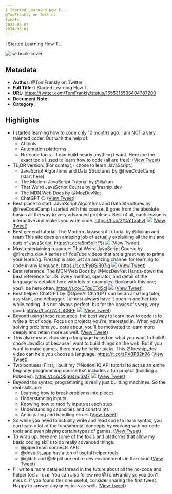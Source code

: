 ```yaml
---
I Started Learning How T...
@TomFrankly on Twitter
tweets
2023-05-07
2024-05-01
---
```

I Started Learning How T...

![rw-book-cover](https://pbs.twimg.com/profile_images/1011750442135678976/pjQtLPdD.jpg)

## Metadata
- **Author:** @TomFrankly on Twitter
- **Full Title:** I Started Learning How T...
- **URL:** https://twitter.com/TomFrankly/status/1655315536404787200
- **Document Note:** 
- **Category:**

## Highlights
- I started learning how to code only 10 months ago.
  I am NOT a very talented coder. But with the help of:
  - AI tools
  - Automation platforms
  - No-code tools
  ...I can build nearly anything I want.
  Here are the exact tools I used to learn how to code (all are free): ([View Tweet](https://twitter.com/TomFrankly/status/1655315536404787200))
- TL;DR version:
  (For context, I chose to learn JavaScript.)
  - JavaScript Algorithms and Data Structures by @freeCodeCamp (start here)
  - The Modern JavaScript Tutorial by @iliakan 
  - That Weird JavaScript Course by @fireship_dev 
  - The MDN Web Docs by @MozDevNet
  - ChatGPT 😉 ([View Tweet](https://twitter.com/TomFrankly/status/1655315538921365507))
- Best place to start:
  JavaScript Algorithms and Data Structures by @freeCodeCamp 
  I started with this course. It goes from the absolute basics all the way to very advanced problems.
  Best of all, each lesson is interactive and makes you write code.
  https://t.co/3Y4YTxahvt 
  ![](https://pbs.twimg.com/media/FvjcuD8XgAAHh5e.jpg) ([View Tweet](https://twitter.com/TomFrankly/status/1655315551206490115))
- Best general tutorial:
  The Modern Javascript Tutorial by @iliakan and team
  This site does an amazing job of actually explaining all the ins and outs of JavaScript.
  https://t.co/a5m5olhF5j 
  ![](https://pbs.twimg.com/media/FvjcuiqWwAASRxh.jpg) ([View Tweet](https://twitter.com/TomFrankly/status/1655315559368757248))
- Most entertaining resource:
  That Weird JavaScript Course by @fireship_dev
  A series of YouTube videos that are a great way to prime your learning.
  Fireship is also just an amazing channel for learning to code in any language.
  https://t.co/PyBSiR07iq 
  ![](https://pbs.twimg.com/media/FvjcvYeWIAAeHTP.jpg) ([View Tweet](https://twitter.com/TomFrankly/status/1655315574799335425))
- Best reference:
  The MDN Web Docs by @MozDevNet
  Hands-down the best reference for JS. Every method, operator, and detail of the language is detailed here with lots of examples.
  Bookmark this one; you'll be here often.
  https://t.co/CTguETdScl 
  ![](https://pbs.twimg.com/media/Fvjcv8DWwAUR5JM.jpg) ([View Tweet](https://twitter.com/TomFrankly/status/1655315583460679685))
- Best helper:
  ChatGPT by @OpenAI
  ChatGPT can be an amazing tutor, assistant, and debugger.
  I almost always have it open in another tab while coding.
  It's not always perfect, but for the basics it's very, very good.
  https://t.co/2Ai1LjCBPF 
  ![](https://pbs.twimg.com/media/FvjcwrrWwAEFtA5.jpg) ([View Tweet](https://twitter.com/TomFrankly/status/1655315596207112194))
- Beyond using these resources, the best way to learn how to code is to write a lot of code.
  Focus on projects you're interested in.
  When you're solving problems you care about, you'll be motivated to learn more deeply and retain more as well. ([View Tweet](https://twitter.com/TomFrankly/status/1655315598920876038))
- This also means choosing a language based on what you want to build!
  I chose JavaScript because I want to build things on the web.
  But if you want to make games, there may be better picks.
  This @fireship_dev video can help you choose a language:
  https://t.co/zPXBP82h96 ([View Tweet](https://twitter.com/TomFrankly/status/1655315601156370432))
- Two bonuses:
  First, I built my @NotionHQ API tutorial to act as an entire beginner programming course that includes a fun project (building a Pokédex).
  https://t.co/O5g64ngSM7 
  ![](https://pbs.twimg.com/media/FvjcxcdXoAEd5v_.jpg) ([View Tweet](https://twitter.com/TomFrankly/status/1655315610417639424))
- Beyond the syntax, programming is really just building machines.
  So the real skills are:
  - Learning how to break problems into pieces
  - Understanding inputs
  - Knowing how to modify inputs at each step
  - Understanding capacities and constraints
  - Anticipating and handling errors ([View Tweet](https://twitter.com/TomFrankly/status/1655315615710625792))
- So while you need to actually write and read code to learn syntax, you can learn a lot of the fundamental concepts by working with no-code tools and even playing certain types of games. ([View Tweet](https://twitter.com/TomFrankly/status/1655315617690288129))
- To wrap up, here are some of the tools and platforms that allow my basic coding skills to do really advanced things:
  - @pipedream connects APIs
  - @devutils_app has a ton of useful helper tools
  - @glitch and @Replit are entire dev environments in the cloud ([View Tweet](https://twitter.com/TomFrankly/status/1655315619665903619))
- I'll write a more detailed thread in the future about all the no-code and helper tools I use.
  You can also follow me @TomFrankly so you don't miss it. If you found this one useful, consider sharing the first tweet.
  Happy to answer any questions as well. ([View Tweet](https://twitter.com/TomFrankly/status/1655315622081748992))
